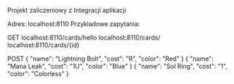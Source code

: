 Projekt zaliczeniowy z Integracji aplikacji


Adres: localhost:8110
Przykladowe zapytania:

GET
localhost:8110/cards/hello
localhost:8110/cards/
localhost:8110/cards/{id}

POST
{
	"name": "Lightning Bolt",
	"cost": "R",
	"color": "Red"
}
{
	"name": "Mana Leak",
	"cost": "1U",
	"color": "Blue"
}
{
	"name": "Sol Ring",
	"cost": "1",
	"color": "Colorless"
}
